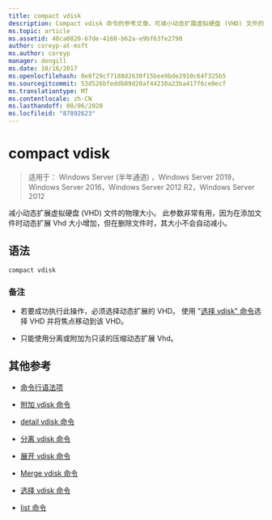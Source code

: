 ```yaml
---
title: compact vdisk
description: Compact vdisk 命令的参考文章，可减小动态扩展虚拟硬盘 (VHD) 文件的物理大小。
ms.topic: article
ms.assetid: 40ca0820-67de-4160-b62a-e9bf63fe2790
author: coreyp-at-msft
ms.author: coreyp
manager: dongill
ms.date: 10/16/2017
ms.openlocfilehash: 0e8f29cf7188d2630f15bee9bde2910c64f325b5
ms.sourcegitcommit: 53d526bfeddb89d28af44210a23ba417f6ce0ecf
ms.translationtype: MT
ms.contentlocale: zh-CN
ms.lasthandoff: 08/06/2020
ms.locfileid: "87892623"
---
```

# <a name="compact-vdisk"></a>compact vdisk

> 适用于： Windows Server (半年通道) ，Windows Server 2019，Windows Server 2016，Windows Server 2012 R2，Windows Server 2012

减小动态扩展虚拟硬盘 (VHD) 文件的物理大小。 此参数非常有用，因为在添加文件时动态扩展 Vhd 大小增加，但在删除文件时，其大小不会自动减小。

## <a name="syntax"></a>语法

```
compact vdisk
```

### <a name="remarks"></a>备注

- 若要成功执行此操作，必须选择动态扩展的 VHD。 使用 "[选择 vdisk" 命令](select-vdisk.md)选择 VHD 并将焦点移动到该 VHD。

- 只能使用分离或附加为只读的压缩动态扩展 Vhd。

## <a name="additional-references"></a>其他参考

- [命令行语法项](command-line-syntax-key.md)

- [附加 vdisk 命令](attach-vdisk.md)

- [detail vdisk 命令](detail-vdisk.md)

- [分离 vdisk 命令](detach-vdisk.md)

- [展开 vdisk 命令](expand-vdisk.md)

- [Merge vdisk 命令](merge-vdisk.md)

- [选择 vdisk 命令](select-vdisk.md)

- [list 命令](list.md)
